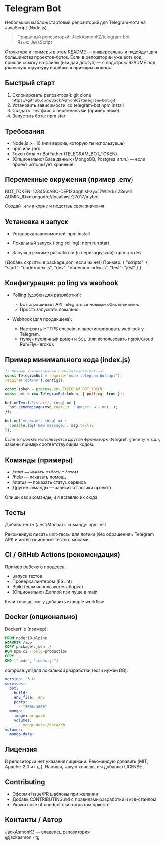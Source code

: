 # Telegram Bot

Небольшой шаблон/стартовый репозиторий для Telegram-бота на JavaScript (Node.js).

> Приватный репозиторий: JackAsmonKZ/telegram-bot  
> Язык: JavaScript

Структура и примеры в этом README — универсальны и подойдут для большинства проектов-ботов. Если в репозитории уже есть код, пришли ссылку на файлы (или дай доступ) — я подстрою README под реальную структуру и добавлю примеры из кода.

## Быстрый старт

1. Склонировать репозиторий:
   git clone https://github.com/JackAsmonKZ/telegram-bot.git
2. Установить зависимости:
   cd telegram-bot
   npm install
3. Создать .env файл с переменными (пример ниже).
4. Запустить бота:
   npm start

## Требования

- Node.js >= 16 (или версия, которую ты используешь)
- npm или yarn
- Токен бота от BotFather (TELEGRAM_BOT_TOKEN)
- (Опционально) База данных (MongoDB, Postgres и т.п.) — если проект использует хранение

## Переменные окружения (пример .env)

BOT_TOKEN=123456:ABC-DEF1234ghIkl-zyx57W2v1u123ew11
ADMIN_ID=mongodb://localhost:27017/mybot

Создай `.env` в корне и подставь свои значения.

## Установка и запуск

- Установка зависимостей:
  npm install

- Локальный запуск (long polling):
  npm run start

- Запуск в режиме разработки (с перезагрузкой):
  npm run dev

(Добавь скрипты в package.json, если их нет)
Пример:
{
  "scripts": {
    "start": "node index.js",
    "dev": "nodemon index.js",
    "test": "jest"
  }
}

## Конфигурация: polling vs webhook

- Polling (удобен для разработки):
  - Бот опрашивает API Telegram за новыми обновлениями.
  - Просто запускать локально.

- Webhook (для продакшена):
  - Настроить HTTPS endpoint и зарегистрировать webhook у Telegram.
  - Нужен публичный домен и SSL (или использовать ngrok/Cloud Run/Fly/Heroku).

## Пример минимального кода (index.js)

```js
// Пример использования node-telegram-bot-api
const TelegramBot = require('node-telegram-bot-api');
require('dotenv').config();

const token = process.env.TELEGRAM_BOT_TOKEN;
const bot = new TelegramBot(token, { polling: true });

bot.onText(/\/start/, (msg) => {
  bot.sendMessage(msg.chat.id, 'Привет! Я — бот.');
});

bot.on('message', (msg) => {
  console.log('New message:', msg.text);
});
```

Если в проекте используется другой фреймворк (telegraf, grammy и т.д.), замени пример соответствующим кодом.

## Команды (примеры)

- /start — начать работу с ботом
- /help — показать помощь
- /status — показать статус сервиса
- Другие команды — зависит от логики проекта

Опиши свои команды, и я вставлю их сюда.

## Тесты

Добавь тесты (Jest/Mocha) и команду:
npm test

Рекомендую писать unit-тесты для логики (без обращения к Telegram API) и интеграционные тесты с моками.

## CI / GitHub Actions (рекомендация)

Пример рабочего процесса:
- Запуск тестов
- Проверка линтером (ESLint)
- Build (если используется сборка)
- (Опционально) Деплой при пуше в main

Если хочешь, могу добавить example workflow.

## Docker (опционально)

Dockerfile (пример):

```dockerfile
FROM node:18-alpine
WORKDIR /app
COPY package*.json ./
RUN npm ci --only=production
COPY . .
CMD ["node", "index.js"]
```

compose.yml для локальной разработки (если нужен DB):
```yaml
version: '3.8'
services:
  bot:
    build: .
    env_file: .env
    ports:
      - "3000:3000"
  mongo:
    image: mongo:6
    volumes:
      - mongo-data:/data/db
volumes:
  mongo-data:
```

## Лицензия

В репозитории нет указания лицензии. Рекомендую добавить (MIT, Apache-2.0 и т.д.). Напиши, какую хочешь, и я добавлю LICENSE.

## Contributing

- Оформи issue/PR шаблоны при желании
- Добавь CONTRIBUTING.md с правилами разработки и код-стайлом
- Укажи code of conduct при открытом проекте

## Контакты / Автор

JackAsmonKZ — владелец репозитория  
@jackasmon - tg
